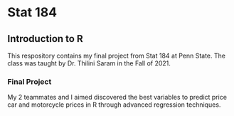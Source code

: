 # Stat 184
## Introduction to R
This respository contains my final project from Stat 184 at Penn State. The class was taught by Dr. Thilini Saram in the Fall of 2021.

### Final Project
My 2 teammates and I aimed discovered the best variables to predict price car and motorcycle prices in R through advanced regression techniques.

